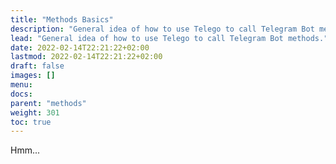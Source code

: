 ```yaml
---
title: "Methods Basics"
description: "General idea of how to use Telego to call Telegram Bot methods."
lead: "General idea of how to use Telego to call Telegram Bot methods."
date: 2022-02-14T22:21:22+02:00
lastmod: 2022-02-14T22:21:22+02:00
draft: false
images: []
menu:
docs:
parent: "methods"
weight: 301
toc: true
---
```


Hmm...

